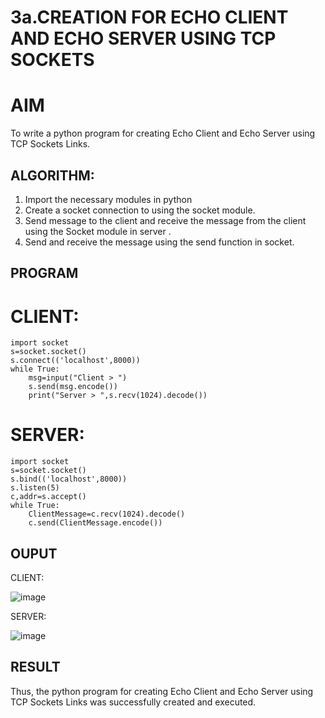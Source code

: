 # 3a.CREATION FOR ECHO CLIENT AND ECHO SERVER USING TCP SOCKETS
# AIM
To write a python program for creating Echo Client and Echo Server using TCP
Sockets Links.
## ALGORITHM:
1. Import the necessary modules in python
2. Create a socket connection to using the socket module.
3. Send message to the client and receive the message from the client using the Socket module in
 server .
4. Send and receive the message using the send function in socket.
## PROGRAM

# CLIENT:
```
import socket
s=socket.socket()
s.connect(('localhost',8000))
while True:
    msg=input("Client > ")
    s.send(msg.encode())
    print("Server > ",s.recv(1024).decode())
```
# SERVER:
```
import socket
s=socket.socket()
s.bind(('localhost',8000))
s.listen(5)
c,addr=s.accept()
while True:
    ClientMessage=c.recv(1024).decode()
    c.send(ClientMessage.encode())
```


## OUPUT

CLIENT:


![image](https://github.com/user-attachments/assets/2dfda529-3c8b-42fe-8954-2a10e7b6dacd)


SERVER:


  ![image](https://github.com/user-attachments/assets/916e8f9d-0710-4b59-b0d4-e7c41a02a66a)




## RESULT
Thus, the python program for creating Echo Client and Echo Server using TCP Sockets Links 
was successfully created and executed.
